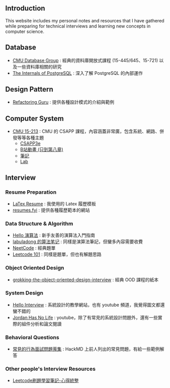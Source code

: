 ## Introduction

This website includes my personal notes and resources that I have gathered while preparing for technical interviews and learning new concepts in computer science.

## Database

- [CMU Database Group](https://db.cs.cmu.edu/) : 經典的資料庫開放式課程 (15-445/645、15-721) 以及一些資料庫相關的研究
- [The Internals of PostgreSQL](https://www.interdb.jp/pg/index.html) : 深入了解 PostgreSQL 的內部運作

## Design Pattern   

- [Refactoring Guru](https://refactoring.guru/design-patterns) : 提供各種設計模式的介紹與範例

## Computer System

- [CMU 15-213](https://www.cs.cmu.edu/~213/) : CMU 的 CSAPP 課程，內容涵蓋非常廣，包含系統、網路、併發等等各種主題
    - [CSAPP3e](https://csapp.cs.cmu.edu/)
    - [B站動畫 (只到第八章)](https://www.bilibili.com/video/BV1cD4y1D7uR/?vd_source=0b8d45cc2260b9a7a9d948d819ac16f3)
    - [筆記](https://fengmuzi2003.gitbook.io/csapp3e/di-11-zhang-wang-luo-bian-cheng)
    - [Lab](https://github.com/zhuozhiyongde/Introduction-to-Computer-System-2023Fall-PKU/tree/main?tab=readme-ov-file)

## Interview

### Resume Preparation

- [LaTex Resume](https://www.overleaf.com/latex/templates/software-engineer-resume/gqxmqsvsbdjf) : 我使用的 Latex 履歷模板
- [resumes.fyi](https://resumes.fyi/explore) : 提供各種履歷範本的網站

### Data Structure & Algorithm

- [Hello 演算法](https://www.hello-algo.com/zh-hant/chapter_hello_algo/) : 新手友善的演算法入門指南
- [labuladong 的算法笔记](https://labuladong.online/algo/) : 同樣是演算法筆記，但蠻多內容需要收費
- [NeetCode](https://neetcode.io/) : 經典題單
- [Leetcode 101](https://noworneverev.github.io/leetcode_101/) : 同樣是題單，但也有解題思路

### Object Oriented Design

- [grokking-the-object-oriented-design-interview](https://github.com/tssovi/grokking-the-object-oriented-design-interview/tree/master) : 經典 OOD 課程的紙本

### System Design

- [Hello Interview](https://www.hellointerview.com/) : 系統設計的教學網站，也有 youtube 頻道，我覺得圖文都還蠻不錯的
- [Jordan Has No Life](https://www.youtube.com/@jordanhasnolife5163) : youtube，除了有常見的系統設計問題外，還有一些實際的組件分析和論文閱讀

### Behavioral Questions

- [常見的行為面試問題蒐集](https://hackmd.io/@6PPVul2mS7OX2GuGXlUCDA/behavior_questions) : HackMD 上前人列出的常見問題，有給一些範例解答

### Other people's Interview Resources

- [Leetcode刷題學習筆記-心得統整](https://hackmd.io/@meyr543/r1skFcvgY)
